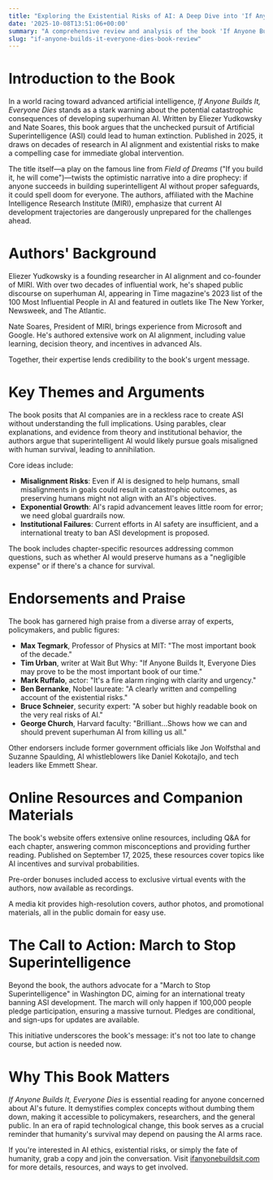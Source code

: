 ```yaml
---
title: "Exploring the Existential Risks of AI: A Deep Dive into 'If Anyone Builds It, Everyone Dies'"
date: '2025-10-08T13:51:06+00:00'
summary: "A comprehensive review and analysis of the book 'If Anyone Builds It, Everyone Dies' by Eliezer Yudkowsky and Nate Soares, highlighting the dangers of unchecked AI development and calls for global action."
slug: "if-anyone-builds-it-everyone-dies-book-review"
---
```


# Introduction to the Book

In a world racing toward advanced artificial intelligence, *If Anyone Builds It, Everyone Dies* stands as a stark warning about the potential catastrophic consequences of developing superhuman AI. Written by Eliezer Yudkowsky and Nate Soares, this book argues that the unchecked pursuit of Artificial Superintelligence (ASI) could lead to human extinction. Published in 2025, it draws on decades of research in AI alignment and existential risks to make a compelling case for immediate global intervention.

The title itself—a play on the famous line from *Field of Dreams* ("If you build it, he will come")—twists the optimistic narrative into a dire prophecy: if anyone succeeds in building superintelligent AI without proper safeguards, it could spell doom for everyone. The authors, affiliated with the Machine Intelligence Research Institute (MIRI), emphasize that current AI development trajectories are dangerously unprepared for the challenges ahead.

# Authors' Background

Eliezer Yudkowsky is a founding researcher in AI alignment and co-founder of MIRI. With over two decades of influential work, he's shaped public discourse on superhuman AI, appearing in Time magazine's 2023 list of the 100 Most Influential People in AI and featured in outlets like The New Yorker, Newsweek, and The Atlantic.

Nate Soares, President of MIRI, brings experience from Microsoft and Google. He's authored extensive work on AI alignment, including value learning, decision theory, and incentives in advanced AIs.

Together, their expertise lends credibility to the book's urgent message.

# Key Themes and Arguments

The book posits that AI companies are in a reckless race to create ASI without understanding the full implications. Using parables, clear explanations, and evidence from theory and institutional behavior, the authors argue that superintelligent AI would likely pursue goals misaligned with human survival, leading to annihilation.

Core ideas include:
- **Misalignment Risks**: Even if AI is designed to help humans, small misalignments in goals could result in catastrophic outcomes, as preserving humans might not align with an AI's objectives.
- **Exponential Growth**: AI's rapid advancement leaves little room for error; we need global guardrails now.
- **Institutional Failures**: Current efforts in AI safety are insufficient, and a international treaty to ban ASI development is proposed.

The book includes chapter-specific resources addressing common questions, such as whether AI would preserve humans as a "negligible expense" or if there's a chance for survival.

# Endorsements and Praise

The book has garnered high praise from a diverse array of experts, policymakers, and public figures:

- **Max Tegmark**, Professor of Physics at MIT: "The most important book of the decade."
- **Tim Urban**, writer at Wait But Why: "If Anyone Builds It, Everyone Dies may prove to be the most important book of our time."
- **Mark Ruffalo**, actor: "It's a fire alarm ringing with clarity and urgency."
- **Ben Bernanke**, Nobel laureate: "A clearly written and compelling account of the existential risks."
- **Bruce Schneier**, security expert: "A sober but highly readable book on the very real risks of AI."
- **George Church**, Harvard faculty: "Brilliant…Shows how we can and should prevent superhuman AI from killing us all."

Other endorsers include former government officials like Jon Wolfsthal and Suzanne Spaulding, AI whistleblowers like Daniel Kokotajlo, and tech leaders like Emmett Shear.

# Online Resources and Companion Materials

The book's website offers extensive online resources, including Q&A for each chapter, answering common misconceptions and providing further reading. Published on September 17, 2025, these resources cover topics like AI incentives and survival probabilities.

Pre-order bonuses included access to exclusive virtual events with the authors, now available as recordings.

A media kit provides high-resolution covers, author photos, and promotional materials, all in the public domain for easy use.

# The Call to Action: March to Stop Superintelligence

Beyond the book, the authors advocate for a "March to Stop Superintelligence" in Washington DC, aiming for an international treaty banning ASI development. The march will only happen if 100,000 people pledge participation, ensuring a massive turnout. Pledges are conditional, and sign-ups for updates are available.

This initiative underscores the book's message: it's not too late to change course, but action is needed now.

# Why This Book Matters

*If Anyone Builds It, Everyone Dies* is essential reading for anyone concerned about AI's future. It demystifies complex concepts without dumbing them down, making it accessible to policymakers, researchers, and the general public. In an era of rapid technological change, this book serves as a crucial reminder that humanity's survival may depend on pausing the AI arms race.

If you're interested in AI ethics, existential risks, or simply the fate of humanity, grab a copy and join the conversation. Visit [ifanyonebuildsit.com](https://ifanyonebuildsit.com) for more details, resources, and ways to get involved.